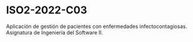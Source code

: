 # ISO2-2022-C03
Aplicación de gestión de pacientes con enfermedades infectocontagiosas. Asignatura de Ingeniería del Software II.
